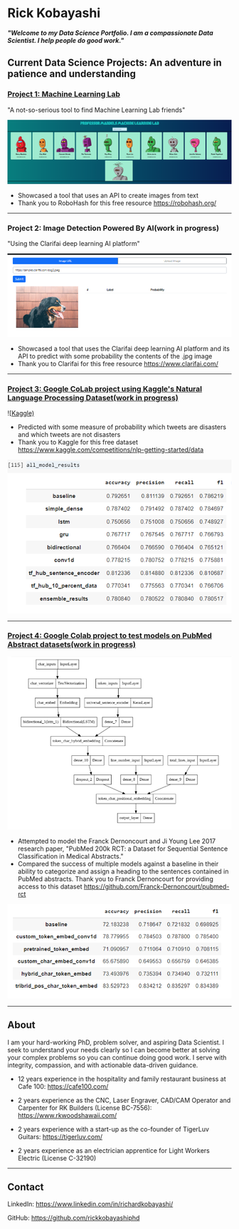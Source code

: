 # **Rick Kobayashi**
**_"Welcome to my Data Science Portfolio. I am a compassionate Data Scientist. I help people do good work."_**

## Current Data Science Projects: An adventure in patience and understanding

### [Project 1: Machine Learning Lab](https://github.com/rickkobayashiphd/mandel)

"A not-so-serious tool to find Machine Learning Lab friends"

![Professor Mandel's Machine Learning Lab](images/lab.png)

* Showcased a tool that uses an API to create images from text
* Thank you to RoboHash for this free resource https://robohash.org/

---
### Project 2: Image Detection Powered By AI(work in progress)

"Using the Clarifai deep learning AI platform"

![Clarifai API](images/clarifai.png)

* Showcased a tool that uses the Clarifai deep learning AI platform and its API to predict with some probability the contents of the .jpg image
* Thank you to Clarifai for this free resource https://www.clarifai.com/

---
### [Project 3: Google CoLab project using Kaggle's Natural Language Processing Dataset(work in progress)](https://github.com/rickkobayashiphd/nlp)

![[Kaggle)](images/kaggle.png)

* Predicted with some measure of probability which tweets are disasters and which tweets are not disasters
* Thank you to Kaggle for this free dataset https://www.kaggle.com/competitions/nlp-getting-started/data


![Results](images/encoder.png "Model Comparison")

---
### [Project 4: Google Colab project to test models on PubMed Abstract datasets(work in progress)](https://github.com/rickkobayashiphd/pubmed)

![Model](images/model.png "Logo Title")

* Attempted to model the Franck Dernoncourt and Ji Young Lee 2017 research paper, "PubMed 200k RCT: a Dataset for Sequential Sentence Classification in Medical Abstracts." 
* Compared the success of multiple models against a baseline in their ability to categorize and assign a heading to the sentences contained in PubMed abstracts.
 Thank you to Franck Dernoncourt for providing access to this dataset https://github.com/Franck-Dernoncourt/pubmed-rct

![Results](images/tribrid.png "Model Comparison")

---

## **About**

I am your hard-working PhD, problem solver, and aspiring Data Scientist. I seek to understand your needs clearly so I can become better at solving your complex problems so you can continue doing good work. 
I serve with integrity, compassion, and with actionable data-driven guidance.

* 12 years experience in the hospitality and family restaurant business at Cafe 100:
https://cafe100.com/

* 2 years experience as the CNC, Laser Engraver, CAD/CAM Operator and Carpenter for RK Builders (License BC-7556): 
https://www.rkwoodshawaii.com/

* 2 years experience with a start-up as the co-founder of TigerLuv Guitars:
https://tigerluv.com/

* 2 years experience as an electrician apprentice for Light Workers Electric (License C-32190)

---

## **Contact**

LinkedIn: https://www.linkedin.com/in/richardkobayashi/

GitHub: https://github.com/rickkobayashiphd
